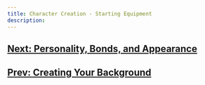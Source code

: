 ```yaml
---
title: Character Creation - Starting Equipment
description: 
---
```


## [Next: Personality, Bonds, and Appearance](./personality-bonds.md)

## [Prev: Creating Your Background](./background.md)
